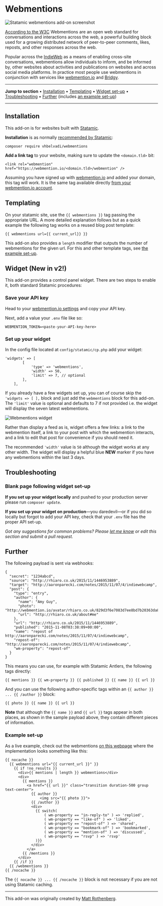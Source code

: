 # Webmentions

![Statamic webmentions add-on screenshot](https://statamic.com/storage/products/UCeoKVWAur6I2IB59ppvbGTE89rZSOkUXRrVGKwo.png)

[According to the W3C](https://www.w3.org/TR/webmention/) Webmentions are an open web standard for conversations and interactions across the web, a powerful building block used for a growing distributed network of peer-to-peer comments, likes, reposts, and other responses across the web.

Popular across the [IndieWeb](https://indieweb.org/Webmention) as a means of enabling cross-site conversations, webmentions allow individuals to inform, and be informed by, other websites about activities and publications on websites and across social media platforms. In practice most people use webmentions in conjunction with services like [webmention.io](https://webmention.io) and [Bridgy](https://brid.gy).

***
**Jump to section** • [Installation](#installation) • [Templating](#templating) • [Widget set-up](#widget-new-in-v2) • [Troubleshooting](#troubleshooting) • [Further](#further) (includes [an example set-up](#example-set-up))
***

## Installation

This add-on is for websites built with [Statamic](https://statamic.com).

**Installation** is as normally [recommended by Statamic](https://statamic.dev/extending/addons#installing-an-addon):

```
composer require vhbelvadi/webmentions
```

**Add a link tag** to your website, making sure to update the `<domain.tld>` bit:

```
<link rel="webmention" href="https://webmention.io/<domain.tld>/webmention" />
```

Assuming you have signed up with [webmention.io](https://webmention.io) and added your domain, this tag will work. It is the same tag available directly [from your webmention.io account](https://webmention.io/settings/sites).

## Templating

On your statamic site, use the `{{ webmentions }}` tag passing the appropriate URL. A more detailed explanation follows but as a quick example the following tag works on a reused blog post template:

```
{{ webmentions url={{ current_url}} }}
```

This add-on also provides a `length` modifier that outputs the number of webmentions for the given url. For this and other template tags, see [the example set-up](#example-set-up).

## Widget (New in v2!)

This add-on provides a control panel widget. There are two steps to enable it, both standard Statamic procedures:

### Save your API key

Head to your [webmention.io settings](https://webmention.io/settings) and copy your API key.

Next, add a value your `.env` file like so:

```
WEBMENTION_TOKEN=<paste-your-API-key-here>
```

### Set up your widget

In the config file located at `config/statamic/cp.php` add your widget:

```
'widgets' => [ 
        [ 
            'type' => 'webmentions',
            'width' => 50,
            'limit' => 7, // optional
        ], 
    ],
```

If you already have a few widgets set up, you can of course skip the `'widgets => [ ],` block and just add the `webmentions` block for this add-on. The `'limit'` value is optional and defaults to 7 if not provided i.e. the widget will display the seven latest webmentions.

![Webmentions widget](https://statamic.com/storage/products/EGkG8jBZaBHqydUv7weZROKklhJgf0TDAAY7jNkP.png)

Rather than display a feed as is, widget offers a few links: a link to the webmention itself, a link to your post with which the webmention interacts, and a link to edit that post for convenience if you should need it.

The recommended `'width'` value is `50` although the widget works at any other width. The widget will display a helpful blue **NEW** marker if you have any webmentions within the last 3 days.

## Troubleshooting

### Blank page following widget set-up

**If you set up your widget locally** and pushed to your production server please run `composer update`.

**If you set up your widget on production**—you daredevil—or if you did so locally but forgot to add your API key, check that your `.env` file has the proper API set-up.

*Got any suggestions for common problems? Please [let me know](mailto:hello@vhbelvadi.com) or edit this section and submit a pull request.*

## Further

The following payload is sent via webhooks:

```
{
  "secret": "1234abcd",
  "source": "http://rhiaro.co.uk/2015/11/1446953889",
  "target": "http://aaronparecki.com/notes/2015/11/07/4/indiewebcamp",
  "post": {
    "type": "entry",
    "author": {
      "name": "Amy Guy",
      "photo": "http://webmention.io/avatar/rhiaro.co.uk/829d3f6e7083d7ee8bd7b20363da84d88ce5b4ce094f78fd1b27d8d3dc42560e.png",
      "url": "http://rhiaro.co.uk/about#me"
    },
    "url": "http://rhiaro.co.uk/2015/11/1446953889",
    "published": "2015-11-08T03:38:09+00:00",
    "name": "repost of http://aaronparecki.com/notes/2015/11/07/4/indiewebcamp",
    "repost-of": "http://aaronparecki.com/notes/2015/11/07/4/indiewebcamp",
    "wm-property": "repost-of"
  }
}
```

This means you can use, for example with Statamic Antlers, the following tags directly:

```
{{ mentions }} {{ wm-property }} {{ published }} {{ name }} {{ url }}
```

And you can use the following author-specific tags within an `{{ author }} ... {{ /author }}` block:

```
{{ photo }} {{ name }} {{ url }}
```

**Note** that although the `{{ name }}` and `{{ url }}` tags appear in both places, as shown in the sample payload above, they contain different pieces of information.

### Example set-up

As a live example, check out the webmentions [on this webpage](https://vhbelvadi.com/indieweb-carnival-friction) where the implementation looks something like this:

```
{{ nocache }}
  {{ webmentions url="{{ current_url }}" }}
    {{ if !no_results }}
      <div>{{ mentions | length }} webmentions</div>
      <div>
        {{ mentions }}
          <a href="{{ url }}" class="transition duration-500 group text-center">
            {{ author }}
                <img src="{{ photo }}">
            {{ /author }}
            <div>
              {{ switch(
                  ( wm-property == "in-reply-to" ) => 'replied',
                  ( wm-property == "like-of" ) => 'liked',
                  ( wm-property == "repost-of" ) => 'shared',
                  ( wm-property == "bookmark-of" ) => 'bookmarked',
                  ( wm-property == "mention-of" ) => 'discussed',
                  ( wm-property == "rsvp" ) => 'rsvp'
              )}}
            </div>
          </a>
        {{ /mentions }}
      </div>
    {{ /if }}
  {{ /webmentions }}
{{ /nocache }}
```

The `{{ nocache }} ... {{ /nocache }}` block is not necessary if you are not using Statamic caching.

***

This add-on was originally created by [Matt Rothenberg](https://github.com/mattrothenberg).

